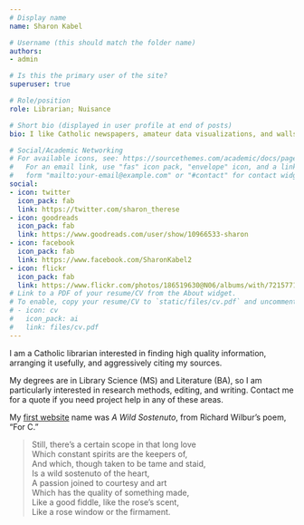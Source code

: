 ```yaml
---
# Display name
name: Sharon Kabel

# Username (this should match the folder name)
authors:
- admin

# Is this the primary user of the site?
superuser: true

# Role/position
role: Librarian; Nuisance

# Short bio (displayed in user profile at end of posts)
bio: I like Catholic newspapers, amateur data visualizations, and walls of text.

# Social/Academic Networking
# For available icons, see: https://sourcethemes.com/academic/docs/page-builder/#icons
#   For an email link, use "fas" icon pack, "envelope" icon, and a link in the
#   form "mailto:your-email@example.com" or "#contact" for contact widget.
social:
- icon: twitter
  icon_pack: fab
  link: https://twitter.com/sharon_therese
- icon: goodreads
  icon_pack: fab
  link: https://www.goodreads.com/user/show/10966533-sharon
- icon: facebook
  icon_pack: fab
  link: https://www.facebook.com/SharonKabel2
- icon: flickr
  icon_pack: fab
  link: https://www.flickr.com/photos/186519630@N06/albums/with/72157712699057908
# Link to a PDF of your resume/CV from the About widget.
# To enable, copy your resume/CV to `static/files/cv.pdf` and uncomment the lines below.
# - icon: cv
#   icon_pack: ai
#   link: files/cv.pdf
---
```


I am a Catholic librarian interested in finding high quality information, arranging it usefully, and aggressively citing my sources.

My degrees are in Library Science (MS) and Literature (BA), so I am particularly interested in research methods, editing, and writing. Contact me for a quote if you need project help in any of these areas. 

My [first website](http://sharonkabel.wordpress.com/) name was _A Wild Sostenuto_, from Richard Wilbur’s poem, “For C.”

> Still, there’s a certain scope in that long love <br/>
> Which constant spirits are the keepers of, <br/>
> And which, though taken to be tame and staid, <br/>
> Is a wild sostenuto of the heart, <br/>
> A passion joined to courtesy and art <br/>
> Which has the quality of something made, <br/>
> Like a good fiddle, like the rose’s scent, <br/>
> Like a rose window or the firmament.
